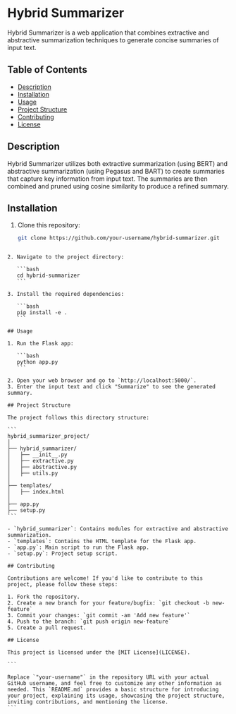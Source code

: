 # Hybrid Summarizer

Hybrid Summarizer is a web application that combines extractive and abstractive summarization techniques to generate concise summaries of input text.

## Table of Contents

- [Description](#description)
- [Installation](#installation)
- [Usage](#usage)
- [Project Structure](#project-structure)
- [Contributing](#contributing)
- [License](#license)

## Description

Hybrid Summarizer utilizes both extractive summarization (using BERT) and abstractive summarization (using Pegasus and BART) to create summaries that capture key information from input text. The summaries are then combined and pruned using cosine similarity to produce a refined summary.

## Installation

1. Clone this repository:

   ```bash
   git clone https://github.com/your-username/hybrid-summarizer.git
   ```

````

2. Navigate to the project directory:

   ```bash
   cd hybrid-summarizer
   ```

3. Install the required dependencies:

   ```bash
   pip install -e .
   ```

## Usage

1. Run the Flask app:

   ```bash
   python app.py
   ```

2. Open your web browser and go to `http://localhost:5000/`.
3. Enter the input text and click "Summarize" to see the generated summary.

## Project Structure

The project follows this directory structure:

```
hybrid_summarizer_project/
│
├── hybrid_summarizer/
│   ├── __init__.py
│   ├── extractive.py
│   ├── abstractive.py
│   ├── utils.py
│
├── templates/
│   ├── index.html
│
├── app.py
├── setup.py
```

- `hybrid_summarizer`: Contains modules for extractive and abstractive summarization.
- `templates`: Contains the HTML template for the Flask app.
- `app.py`: Main script to run the Flask app.
- `setup.py`: Project setup script.

## Contributing

Contributions are welcome! If you'd like to contribute to this project, please follow these steps:

1. Fork the repository.
2. Create a new branch for your feature/bugfix: `git checkout -b new-feature`
3. Commit your changes: `git commit -am 'Add new feature'`
4. Push to the branch: `git push origin new-feature`
5. Create a pull request.

## License

This project is licensed under the [MIT License](LICENSE).

```

Replace `"your-username"` in the repository URL with your actual GitHub username, and feel free to customize any other information as needed. This `README.md` provides a basic structure for introducing your project, explaining its usage, showcasing the project structure, inviting contributions, and mentioning the license.
```
````
